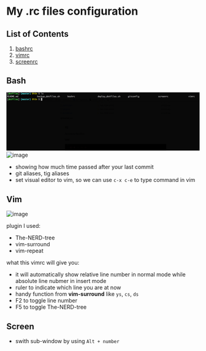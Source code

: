 # My .rc files configuration

## List of Contents
1. [bashrc](#bash)
2. [vimrc](#vim)
3. [screenrc](#screen)

## Bash
![](./screenshot/bashScreenshot.png)
![image](https://media.giphy.com/media/WU5zWDZurav2UvQCN1/giphy.gif)

* showing how much time passed after your last commit
* git aliases, tig aliases
* set visual editor to vim, so we can  use `c-x c-e` to type command in vim

## Vim
![image](https://media.giphy.com/media/h5okkIBLkKFxNMgfkI/giphy.gif)

plugin I used: 
* The-NERD-tree
* vim-surround
* vim-repeat

what this vimrc will give you:

* it will automatically show relative line number in normal mode
while absolute line nubmer in insert mode
* ruler to indicate which line you are at now
* handy function from **vim-surround** like `ys`, `cs`, `ds`
* F2 to toggle line number
* F5 to toggle The-NERD-tree


## Screen

* swith sub-window by using `Alt + number`

